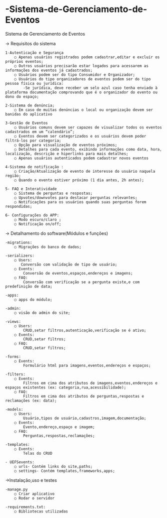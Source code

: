 # -Sistema-de-Gerenciamento-de-Eventos
 Sistema de Gerenciamento de  Eventos

-> Requisitos do sistema

    1-Autenticação e Segurança 
        ○ Apenas usuários registrados podem cadastrar,editar e excluir os próprios eventos; 
        ○ Outros usuários precisarão estar logados para acessarem as informações dos eventos já cadastrados; 
        ○ Usuários podem ser do tipo Consumidor e Organizador;
        ○ Usuários do tipo organizadores de eventos podem ser do tipo pessoa física ou jurídica:
            -Se jurídica, deve receber um selo azul caso tenha enviado à  plataforma documentação comprovando que é o organizador do evento ou dono do espaço; 

    2-Sistema de denúncia;  
        ○ Em caso de muitas denúncias o local ou organização devem ser banidas do aplicativo 

    3-Gestão de Eventos  
        ○ Usuários comuns devem ser capazes de visualizar todos os eventos cadastrados em um “calendário”;
        ○ Eventos devem ser categorizados e os usuários devem poder filtrá-los por categoria; 
        ○ Opção para visualização de eventos próximos; 
        ○ Detalhes para cada evento, exibindo informações como data, hora, localização, descrição e hiperlinks para mais detalhes;  
        ○ Apenas usuários autenticados podem cadastrar novos eventos 

    4-Sistema de notificação : 
        ○ Criação/Atualização de evento de interesse do usuário naquela região; 
        ○ Quando o evento estiver próximo (1 dia antes, 2h antes);

    5- FAQ e Interatividade 
        ○ Sistema de perguntas e respostas; 
        ○ Upvotes/downvotes para destacar perguntas relevantes; 
        ○ Notificações para os usuários quando suas perguntas forem respondidas; 

    6- Configurações do APP: 
        ○ Modo escuro/claro ;
        ○ Notificação on/off;

-> Detalhamento do software(Módulos e funções)

    -migrations:
        ○ Migrações do banco de dados;
    
    -serializers:
        ○ Users:
           Conversão com validação de tipo de usuário;
        ○ Events:
            Conversão de eventos,espaços,endereços e imagens;
        ○ FAQ:
            Conversão com verificação se a pergunta existe,e com predefinição de data;

    -apps:
        ○ apps do módulo;

    -admin:
        ○ visão do admin do site;

    -views:
        ○ Users:
            CRUD,setar filtros,autenticação,verificação se é ativo;
        ○ Events:
            CRUD,setar filtros;
        ○ FAQ:
            CRUD,setar filtros;

    -forms:
        ○ Events:
            Formulário html para imagens,eventos,endereços e espaços;

    -filters:
        ○ Events:
            Filtros em cima dos atributos de imagens,eventos,endereços e espaços existentes (ex: categoria,rua,acessibilidade);
        ○ FAQ:
            Filtros em cima dos atributos de perguntas,respostas e reclamações (ex: data);

    -models:
        ○ Users:    
            Usuário,tipos de usuário,cadastros,imagem,documentação;
        ○ Events:
            Evento,endereço,espaço e imagem;
        ○ FAQ:
            Perguntas,respostas,reclamações;

    -templates:
        ○ Events:
            Telas do CRUD
    
    - UEFSevents:
        ○ urls- Contém links do site,paths;
        ○ settings- Contém templates,frameworks,apps;

->Instalação,uso e testes

    -manage.py
        ○ Criar aplicativo
        ○ Rodar o servidor

    -requirements.txt: 
        ○ Bibliotecas utilizadas

 <!--
 contendo, no mínimo:  

○ Requisitos FEITO
 
○ Detalhamento dos software usados no trabalho, incluindo softwares 
básicos;  /Explicando os módulos e as funções  FEITO

○ Explicação das escolhas de decisão de projeto;  ? n sei se precisa

○ Descrição de instalação e uso do aplicativo;   FEITO +-
○ Descrição dos testes de funcionamento do sistema, bem como, análise 
dos resultados alcançados./como rodar o servidor de teste  -○  FEITO +-

# ⚙ Guia de Uso do Docker Compose (Windows e Linux)

## ✅ 1. Comandos para buildar o projeto

Esses comandos devem ser executados **uma única vez** ou sempre que fizerem alterações no `Dockerfile` ou nas dependências do projeto (`requirements.txt`).

```bash
# Acesse a pasta raiz do projeto
cd caminho/para/seu/projeto

# Verifique se o Docker está funcionando corretamente
docker --version
docker compose version
# Builda as imagens dos containers
docker compose build
```

## ✅ 2. Comandos para rodar os containers
```bash
# Subir os containers e deixar rodando no terminal
docker compose up

# Ou rodar em segundo plano (modo detached)
docker compose up -d
```

## ✅ 3. Comandos pós-deploy (rodar dentro do container Django)

```bash
# Acessar o container do Django
docker exec -it django-docker bash

# Aplicar migrações do banco de dados
python manage.py migrate

# Criar um superusuário
python manage.py createsuperuser
```

## ✅ 4. Comandos para parar e limpar os containers

```bash 
# Parar os containers (sem apagar os dados)
docker compose down

# Parar e remover os volumes (apaga os dados do banco)
docker compose down -v
```

